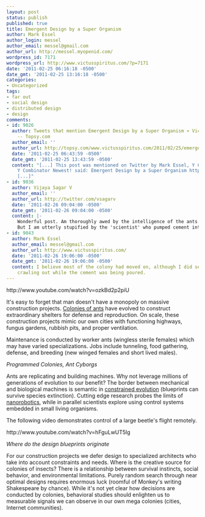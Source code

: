 ```yaml
---
layout: post
status: publish
published: true
title: Emergent Design by a Super Organism
author: Mark Essel
author_login: messel
author_email: messel@gmail.com
author_url: http://messel.myopenid.com/
wordpress_id: 7171
wordpress_url: http://www.victusspiritus.com/?p=7171
date: '2011-02-25 06:16:18 -0500'
date_gmt: '2011-02-25 13:16:18 -0500'
categories:
- Uncategorized
tags:
- far out
- social design
- distributed design
- design
comments:
- id: 9026
  author: Tweets that mention Emergent Design by a Super Organism » Victus Spiritus
    -- Topsy.com
  author_email: ''
  author_url: http://topsy.com/www.victusspiritus.com/2011/02/25/emergent-design-by-a-super-organism/?utm_source=pingback&amp;utm_campaign=L2
  date: '2011-02-25 06:43:59 -0500'
  date_gmt: '2011-02-25 13:43:59 -0500'
  content: "[...] This post was mentioned on Twitter by Mark Essel, Y Combinator Newest!.
    Y Combinator Newest! said: Emergent Design by a Super Organism http://bit.ly/fn6FvS
    [...]"
- id: 9036
  author: Vijaya Sagar V
  author_email: ''
  author_url: http://twitter.com/vsagarv
  date: '2011-02-26 09:04:00 -0500'
  date_gmt: '2011-02-26 09:04:00 -0500'
  content: |-
    Wonderful post. Am thoroughly awed by the intelligence of the ants.
    But I am utterly stupified by the 'scientist' who pumped cement into a living colony.
- id: 9043
  author: Mark Essel
  author_email: messel@gmail.com
  author_url: http://www.victusspiritus.com/
  date: '2011-02-26 19:06:00 -0500'
  date_gmt: '2011-02-26 19:06:00 -0500'
  content: I believe most of the colony had moved on, although I did see a few ants
    crawling out while the cement was being poured.
---
```

<p>http://www.youtube.com/watch?v=ozkBd2p2piU</p>
<p>It's easy to forget that man doesn't have a monopoly on massive construction projects. <a href="http://en.wikipedia.org/wiki/Ant_colony">Colonies of ants</a> have evolved to construct extraordinary shelters for defense and reproduction. On scale, these construction projects mimic our own cities with functioning highways, fungus gardens, rubbish pits, and proper ventilation. </p>
<p>Maintenance is conducted by worker ants (wingless sterile females) which may have varied specializations. Jobs include tunneling, food gathering, defense, and breeding (new winged females and short lived males). </p>
<p><I>Programmed Colonies, Ant Cyborgs</I></p>
<p>Ants are replicating and building machines. Why not leverage millions of generations of evolution to our benefit? The border between mechanical and biological machines is semantic in <a href="http://www.victusspiritus.com/2010/10/23/differences-in-natural-and-technological-evolution/">constrained evolution</a> (blueprints can survive species extinction). Cutting edge research probes the limits of <a href="http://en.wikipedia.org/wiki/Nanorobotics">nanorobotics</a>, while in parallel scientists explore using control systems embedded in small living organisms.</p>
<p>The following video demonstrates control of a large beetle's flight remotely.</p>
<p>http://www.youtube.com/watch?v=hFguLwUT5lg</p>
<p><I>Where do the design blueprints originate</I></p>
<p>For our construction projects we defer design to specialized architects who take into account constraints and needs. Where is the creative source for colonies of insects? There is a relationship between survival instincts, social behavior, and environmental limitations. Purely random search through near optimal designs requires enormous luck (roomful of Monkey's writing Shakespeare by chance). While it's not yet clear how decisions are conducted by colonies, behavioral studies should enlighten us to measurable signals we can observe in our own mega colonies (cities, Internet communities).</p>
